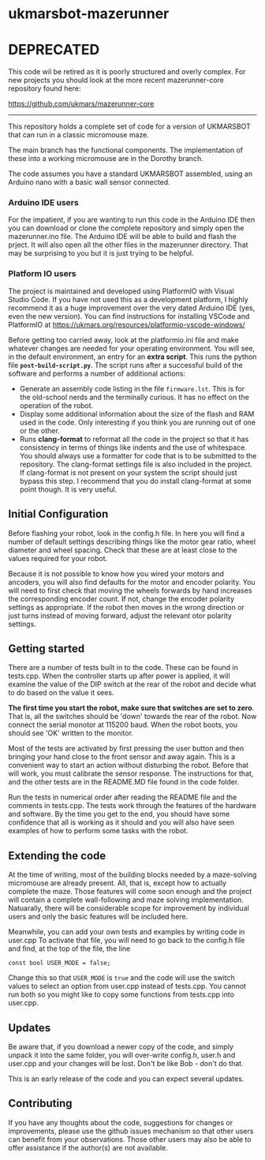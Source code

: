 # ukmarsbot-mazerunner

# DEPRECATED

This code wil be retired as it is poorly structured and overly complex. For new projects you should look at the more recent mazerunner-core repository found here:

https://github.com/ukmars/mazerunner-core

---

This repository holds a complete set of code for a version of UKMARSBOT that can run in a classic micromouse maze.

The main branch has the functional components. The implementation of these into a working micromouse are in the Dorothy branch.

The code assumes you have a standard UKMARSBOT assembled, using an Arduino nano with a basic wall sensor connected.

### Arduino IDE users

For the impatient, if you are wanting to run this code in the Arduino IDE then you can download or clone the complete repository and simply open the mazerunner.ino file. The Arduino IDE will be able to build and flash the prject. It will also open all the other files in the mazerunner directory. That may be surprising to you but it is just trying to be helpful.


### Platform IO users

The project is maintained and developed using PlatformIO with Visual Studio Code. If you have not used this as a development platform, I highly recommend it as a huge improvement over the very dated Arduino IDE (yes, even the new version). You can find instructions for installing VSCode and PlatformIO at https://ukmars.org/resources/platformio-vscode-windows/

Before getting too carried away, look at the platformio.ini file and make whatever changes are needed for your operating environment. You will see, in the default environment, an entry for an **extra script**. This runs the python file  **`post-build-script.py`**. The script runs after a successful build of the software and performs a number of additional actions:
-  Generate an assembly code listing in the file `firmware.lst`. This is for the old-school nerds and the terminally curious. It has no effect on the operation of the robot.
- Display some additional information about the size of the flash and RAM used in the code. Only interesting if you think you are running out of one or the other.
- Runs **clang-format** to reformat all the code in the project so that it has consistency in terms of things like indents and the use of whitespace. You should always use a formatter for code that is to be submitted to the repository. The clang-format settings file is also included in the project. If clang-format is not present on your system the script should just bypass this step. I recommend that you do install clang-format at some point though. It is very useful.

## Initial Configuration

Before flashing your robot, look in the config.h file. In here you will find a number of default settings describing things like the motor gear ratio, wheel diameter and wheel spacing. Check that these are at least close to the values required for your robot.

Because it is not possible to know how you wired your motors and ancoders, you will also find defaults for the motor and encoder polarity. You will need to first check  that moving the wheels forwards by hand increases the corresponding encoder count. If not, change the encoder polarity settings as appropriate. If the robot then moves in the wrong direction or just turns instead of moving forward, adjust the relevant otor polarity settings.

## Getting started

There are a number of tests built in to the code. These can be found in tests.cpp. When the controller starts up after power is applied, it will examine the value of the DIP switch at the rear of the robot and decide what to do based on the value it sees.

**The first time you start the robot, make sure that switches are set to zero**. That is, all the switches should be 'down' towards the rear of the robot. Now connect the serial monotor at 115200 baud. When the robot boots, you should see 'OK' written to the monitor.

Most of the tests are activated by first pressing the user button and then bringing your hand close to the front sensor and away again. This is a convenient way to start an action without disturbing the robot. Before that will work, you must calibrate the sensor response. The instructions for that, and the other tests are in the README.MD file found in the code folder.

Run the tests in numerical order after reading the README file and the comments in tests.cpp. The tests work through the features of the hardware and software. By the time you get to the end, you should have some confidence that all is working as it should and you will also have seen examples of how to perform some tasks with the robot.

## Extending the code

At the time of writing, most of the building blocks needed by a maze-solving micromouse are already present. All, that is, except how to actually complete the maze. Those features will come soon enough and the project will contain a complete wall-following and maze solving implementation. Natuarally, there will be considerable scope for improvement by individual users and only the basic features will be included here.

Meanwhile, you can add your own tests and examples by writing code in user.cpp To activate that file, you will need to go back to the config.h file and find, at the top of the file, the line

    const bool USER_MODE = false;

Change this so that ```USER_MODE``` is ```true``` and the code will use the switch values to select an option from user.cpp instead of tests.cpp. You cannot run both so you might like to copy some functions from tests.cpp into user.cpp.

## Updates

Be aware that, if you download a newer copy of the code, and simply unpack it into the same folder, you will over-write config.h, user.h and user.cpp and your changes will be lost. Don't be like Bob - don't do that.

This is an early release of the code and you can expect several updates.

## Contributing

If you have any thoughts about the code, suggestions for changes or improvements, please use the github issues mechanism so that other users can benefit from your observations. Those other users may also be able to offer assistance if the author(s) are not available.

